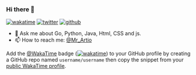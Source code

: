 ### Hi there 👋

[![wakatime](https://wakatime.com/badge/user/c87b4f82-d14c-4735-bf74-da24e9289afa.svg)](https://wakatime.com/@66b6796d-eb84-4bb9-b9d2-8dc882f4c6ac)
[![twitter](https://img.shields.io/twitter/follow/Mr_Artio?label=followers&logo=twitter&color=%23007ec6&style=plastic)](https://twitter.com/Mr_Artio)
[![github](https://img.shields.io/github/followers/MrArtio?logo=github&style=plastic)](https://github.com/MrArtio?tab=followers)

- 💬 Ask me about Go, Python, Java, Html, CSS and js.
- 📫 How to reach me: [@Mr_Artio](https://twitter.com/Mr_Artio)

Add the [@WakaTime](https://github.com/wakatime) badge ([![wakatime](https://wakatime.com/badge/user/66b6796d-eb84-4bb9-b9d2-8dc882f4c6ac.svg)](https://wakatime.com/@66b6796d-eb84-4bb9-b9d2-8dc882f4c6ac)) to your GitHub profile by creating a GitHub repo named `username/username` then copy the snippet from your [public WakaTime profile](https://wakatime.com/me).

<!--
**alanhamlett/alanhamlett** is a ✨ _special_ ✨ repository because its `README.md` (this file) appears on your GitHub profile.

Here are some ideas to get you started:

- 🔭 I’m currently working on ...
- 🌱 I’m currently learning ...
- 👯 I’m looking to collaborate on ...
- 🤔 I’m looking for help with ...
- 💬 Ask me about ...
- 📫 How to reach me: ...
- 😄 Pronouns: ...
- ⚡ Fun fact: ...
-->
